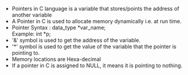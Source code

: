 * Pointers in C language is a variable that stores/points the address of another variable
*  A Pointer in C is used to allocate memory dynamically i.e. at run time. 
* Pointer Syntax : data_type *var_name;  
 Example: int *p;
* '&' symbol is used to get the address of the variable.
* '*' symbol is used to get the value of the variable that the pointer is pointing     to.
* Memory locations are Hexa-decimal
* If a pointer in C is assigned to NULL, it means it is pointing to nothing.
